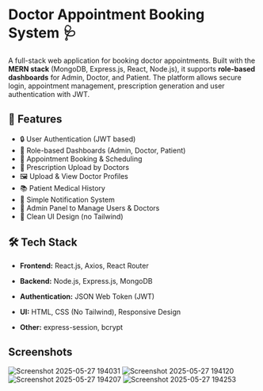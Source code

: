 # Doctor Appointment Booking System 🩺

A full-stack web application for booking doctor appointments. Built with the **MERN stack** (MongoDB, Express.js, React, Node.js), it supports **role-based dashboards** for Admin, Doctor, and Patient. The platform allows secure login, appointment management, prescription generation and user authentication with JWT.

## 🚀 Features

- 🔒 User Authentication (JWT based)
- 👤 Role-based Dashboards (Admin, Doctor, Patient)
- 📅 Appointment Booking & Scheduling
- 📃 Prescription Upload by Doctors
- 🖼️ Upload & View Doctor Profiles
- 📚 Patient Medical History
- 🔔 Simple Notification System
- 🧾 Admin Panel to Manage Users & Doctors
- 🎨 Clean UI Design (no Tailwind)

## 🛠️ Tech Stack

- **Frontend:** React.js, Axios, React Router
- **Backend:** Node.js, Express.js, MongoDB
- **Authentication:** JSON Web Token (JWT)
- **UI:** HTML, CSS (No Tailwind), Responsive Design

- **Other:** express-session, bcrypt

## Screenshots
![Screenshot 2025-05-27 194031](https://github.com/user-attachments/assets/075f17c1-531c-4a2e-aa2a-0d1ad39d6e94)
![Screenshot 2025-05-27 194120](https://github.com/user-attachments/assets/e9b0da8b-fe38-44f1-a378-20b48dd404be)
![Screenshot 2025-05-27 194207](https://github.com/user-attachments/assets/79318a5e-e24b-4a4b-8640-52edf6011196)
![Screenshot 2025-05-27 194253](https://github.com/user-attachments/assets/1fcd5f27-fabe-4c10-8cc4-ce45bf7deac1)


